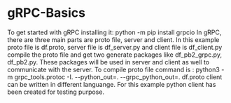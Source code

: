 # gRPC-Basics
To get started with gRPC installing it:
                                        python -m pip install grpcio
In gRPC, there are three main parts are proto file, server and client.
In this example proto file is df.proto, server file is df_server.py and client file is df_client.py
compile the proto file and get two generate packages like df_pb2_grpc.py, df_pb2.py. These packages will be used in server and client as well to communicate with the server.
To compile proto file command is : python3 -m grpc_tools.protoc -I. --python_out=. --grpc_python_out=. df.proto
client can be written in different languange. For this example python client has been created for testing purpose.
